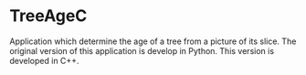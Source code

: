 # TreeAgeC
Application which determine the age of a tree from a picture of its slice. The original version of this application is develop in Python. This version is developed in C++.
